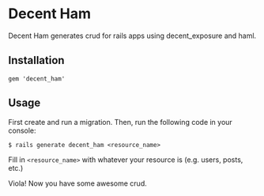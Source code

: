 # Decent Ham

Decent Ham generates crud for rails apps using decent_exposure and haml.

## Installation

    gem 'decent_ham'

## Usage

First create and run a migration. Then, run the following code in your console:

    $ rails generate decent_ham <resource_name>

Fill in `<resource_name>` with whatever your resource is (e.g. users, posts, etc.)

Viola! Now you have some awesome crud.
